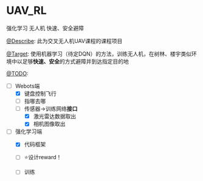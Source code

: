 # UAV_RL
强化学习 无人机 快速、安全避障

<u>@Describe</u>: 此为交叉无人机UAV课程的课程项目

<u>@Target</u>: 使用机器学习（待定DQN）的方法，训练无人机，在树林、楼宇类似环境中以足够**快速、安全**的方式避障并到达指定目的地

<u>@TODO</u>: 

- [ ] Webots端
	- [x] 键盘控制飞行
	- [ ] 指哪去哪
	- [ ] 传感器$\rightarrow$训练网络**接口**
		- [x] 激光雷达数据取出
		- [x] 相机图像取出
- [ ] 强化学习端
	- [x] 代码框架
    - [ ] ⭐设计reward！ 
	- [ ] 训练



